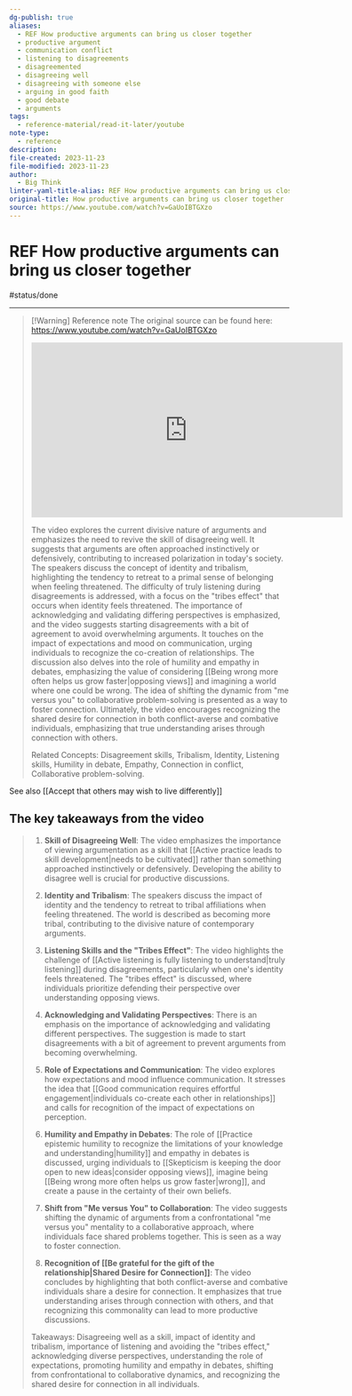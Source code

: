 ```yaml
---
dg-publish: true
aliases:
  - REF How productive arguments can bring us closer together
  - productive argument
  - communication conflict
  - listening to disagreements
  - disagreemented
  - disagreeing well
  - disagreeing with someone else
  - arguing in good faith
  - good debate
  - arguments
tags:
  - reference-material/read-it-later/youtube
note-type:
  - reference
description: 
file-created: 2023-11-23
file-modified: 2023-11-23
author:
  - Big Think
linter-yaml-title-alias: REF How productive arguments can bring us closer together
original-title: How productive arguments can bring us closer together | Bo Seo, Esther Perel, and Dan Shapiro
source: https://www.youtube.com/watch?v=GaUoIBTGXzo
---
```


# REF How productive arguments can bring us closer together

#status/done

---

> [!Warning] Reference note
> The original source can be found here:
> https://www.youtube.com/watch?v=GaUoIBTGXzo
> <iframe width="560" height="315" src="https://www.youtube.com/embed/" title="YouTube video player" frameborder="0" allow="accelerometer; autoplay; clipboard-write; encrypted-media; gyroscope; picture-in-picture" allowfullscreen></iframe>
>
> The video explores the current divisive nature of arguments and emphasizes the need to revive the skill of disagreeing well. It suggests that arguments are often approached instinctively or defensively, contributing to increased polarization in today's society. The speakers discuss the concept of identity and tribalism, highlighting the tendency to retreat to a primal sense of belonging when feeling threatened. The difficulty of truly listening during disagreements is addressed, with a focus on the "tribes effect" that occurs when identity feels threatened. The importance of acknowledging and validating differing perspectives is emphasized, and the video suggests starting disagreements with a bit of agreement to avoid overwhelming arguments. It touches on the impact of expectations and mood on communication, urging individuals to recognize the co-creation of relationships. The discussion also delves into the role of humility and empathy in debates, emphasizing the value of considering [[Being wrong more often helps us grow faster|opposing views]] and imagining a world where one could be wrong. The idea of shifting the dynamic from "me versus you" to collaborative problem-solving is presented as a way to foster connection. Ultimately, the video encourages recognizing the shared desire for connection in both conflict-averse and combative individuals, emphasizing that true understanding arises through connection with others.
>
> Related Concepts: Disagreement skills, Tribalism, Identity, Listening skills, Humility in debate, Empathy, Connection in conflict, Collaborative problem-solving.

See also [[Accept that others may wish to live differently]]

## The key takeaways from the video

> 1. **Skill of Disagreeing Well**: The video emphasizes the importance of viewing argumentation as a skill that [[Active practice leads to skill development|needs to be cultivated]] rather than something approached instinctively or defensively. Developing the ability to disagree well is crucial for productive discussions.
>
> 2. **Identity and Tribalism**: The speakers discuss the impact of identity and the tendency to retreat to tribal affiliations when feeling threatened. The world is described as becoming more tribal, contributing to the divisive nature of contemporary arguments.
>
> 3. **Listening Skills and the "Tribes Effect"**: The video highlights the challenge of [[Active listening is fully listening to understand|truly listening]] during disagreements, particularly when one's identity feels threatened. The "tribes effect" is discussed, where individuals prioritize defending their perspective over understanding opposing views.
>
> 4. **Acknowledging and Validating Perspectives**: There is an emphasis on the importance of acknowledging and validating different perspectives. The suggestion is made to start disagreements with a bit of agreement to prevent arguments from becoming overwhelming.
>
> 5. **Role of Expectations and Communication**: The video explores how expectations and mood influence communication. It stresses the idea that [[Good communication requires effortful engagement|individuals co-create each other in relationships]] and calls for recognition of the impact of expectations on perception.
>
> 6. **Humility and Empathy in Debates**: The role of [[Practice epistemic humility to recognize the limitations of your knowledge and understanding|humility]] and empathy in debates is discussed, urging individuals to [[Skepticism is keeping the door open to new ideas|consider opposing views]], imagine being [[Being wrong more often helps us grow faster|wrong]], and create a pause in the certainty of their own beliefs.
>
> 7. **Shift from "Me versus You" to Collaboration**: The video suggests shifting the dynamic of arguments from a confrontational "me versus you" mentality to a collaborative approach, where individuals face shared problems together. This is seen as a way to foster connection.
>
> 8. **Recognition of [[Be grateful for the gift of the relationship|Shared Desire for Connection]]**: The video concludes by highlighting that both conflict-averse and combative individuals share a desire for connection. It emphasizes that true understanding arises through connection with others, and that recognizing this commonality can lead to more productive discussions.
>
> Takeaways: Disagreeing well as a skill, impact of identity and tribalism, importance of listening and avoiding the "tribes effect," acknowledging diverse perspectives, understanding the role of expectations, promoting humility and empathy in debates, shifting from confrontational to collaborative dynamics, and recognizing the shared desire for connection in all individuals.
